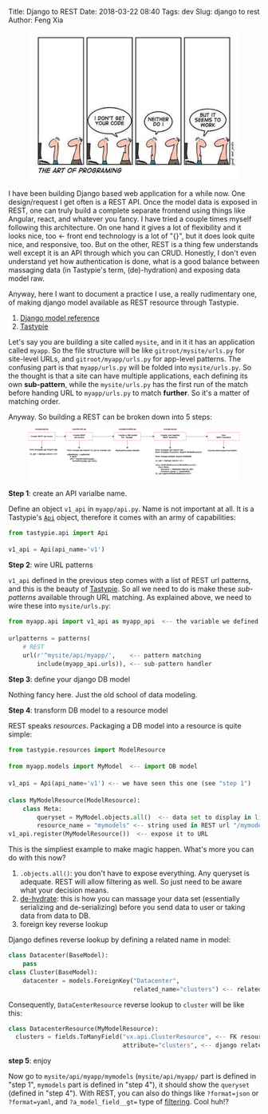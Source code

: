 Title: Django to REST
Date: 2018-03-22 08:40
Tags: dev
Slug: django to rest
Author: Feng Xia

<figure class="col l6 m6 s12">
  <img src="images/funny/the%20art%20of%20programming.jpg"
       class="center img-responsive">
</figure>


I have been building Django based web application for a while now. One
design/request I get often is a REST API. Once the model data is
exposed in REST, one can truly build a complete separate frontend
using things like Angular, react, and whatever you fancy. I have tried
a couple times myself following this architecture. On one hand it
gives a lot of flexibility and it looks nice, too &larr; front end
technology is a lot of "{}", but it does look quite nice, and
responsive, too. But on the other, REST is a thing few understands
well except it is an API through which you can CRUD. Honestly, I don't
even understand yet how authentication is done, what is a good balance
between massaging data (in Tastypie's term, (de)-hydration) and
exposing data model raw.

Anyway, here I want to document a practice I use, a really rudimentary
one, of making django model available as REST resource through
Tastypie.

1. [Django model reference][1]
2. [Tastypie][2]

[1]: https://docs.djangoproject.com/en/2.0/ref/models/fields/
[2]: https://django-tastypie.readthedocs.io/en/latest/


Let's say you are building a site called `mysite`, and in it it has an
application called `myapp`. So the file structure will be like
`gitroot/mysite/urls.py` for site-level URLs, and
`gitroot/myapp/urls.py` for app-level patterns. The confusing part is
that `myapp/urls.py` will be folded into `mysite/urls.py`. So the
thought is that a site can have multiple applications, each defining
its own **sub-pattern**, while the `mysite/urls.py` has the first run
of the match before handing URL to `myapp/urls.py` to match
**further**. So it's a matter of matching order.

Anyway. So building a REST can be broken down into 5 steps:

<figure class="col s12">
  <img src="images/django%20to%20rest.png"
       class="center img-responsive">
</figure>



**Step 1**: create an API varialbe name.

Define an object `v1_api` in `myapp/api.py`. Name is not important at
all. It is a Tastypie's [`Api`][3] object, therefore it comes with an army
of capabilities:

[3]: https://github.com/django-tastypie/django-tastypie/blob/master/tastypie/api.py

```python
from tastypie.api import Api

v1_api = Api(api_name='v1')
```


**Step 2**: wire URL patterns

`v1_api` defined in the previous step comes with a list of REST url
patterns, and this is the beauty of [Tastypie][2]. So all we need to
do is make these _sub-patterns_ available through URL matching. As
explained above, we need to wire these into `mysite/urls.py`:

```python
from myapp.api import v1_api as myapp_api  <-- the variable we defined

urlpatterns = patterns(
    # REST
    url(r'^mysite/api/myapp/',    <-- pattern matching
        include(myapp_api.urls)), <-- sub-pattern handler

```

**Step 3**: define your django DB model

Nothing fancy here. Just the old school of data modeling.

**Step 4**: transform DB model to a resource model

REST speaks _resources_. Packaging a DB model into a resource is quite
simple:

```python
from tastypie.resources import ModelResource

from myapp.models import MyModel  <-- import DB model

v1_api = Api(api_name='v1') <-- we have seen this one (see "step 1")

class MyModelResource(ModelResource):
    class Meta:
        queryset = MyModel.objects.all()  <-- data set to display in list
        resource_name = "mymodels" <-- string used in REST url "/mymodels/"
v1_api.register(MyModelResource())  <-- expose it to URL
```

This is the simpliest example to make magic happen. What's more you
can do with this now?

1. `.objects.all()`: you don't have to expose everything. Any queryset
   is adequate. REST will allow filtering as well. So just need to be
   aware what your decision means.
2. [de-hydrate][4]: this is how you can massage your data set
   (essentially serializing and de-serializing) before you send data
   to user or taking data from data to DB.
3. foreign key reverse lookup

Django defines reverse lookup by defining a related name in model:

```python
class Datacenter(BaseModel):
    pass
class Cluster(BaseModel):
    datacenter = models.ForeignKey("Datacenter",
                                   related_name="clusters") <-- related_name!
```

Consequently, `DataCenterResource` reverse lookup to `cluster` will
be like this:

```python
class DatacenterResource(MyModelResource):
  clusters = fields.ToManyField("vx.api.ClusterResource", <-- FK resource
                                attribute="clusters", <-- django related name
```

[4]: http://django-tastypie.readthedocs.io/en/latest/resources.html#flow-through-the-request-response-cycle

**step 5**: enjoy

Now go to `mysite/api/myapp/mymodels` (`mysite/api/myapp/` part is defined
in "step 1", `mymodels` part is defined in "step 4"), it should show
the `queryset` (defined in "step 4"). With REST, you can also do
things like `?format=json` or `?format=yaml`, and `?a_model_field__gt=`
type of [filtering][5]. Cool huh!?

[5]: http://django-tastypie.readthedocs.io/en/latest/interacting.html
